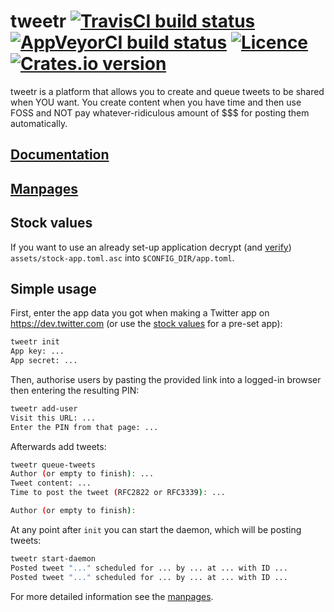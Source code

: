 # tweetr [![TravisCI build status](https://travis-ci.org/nabijaczleweli/tweetr.svg?branch=master)](https://travis-ci.org/nabijaczleweli/tweetr) [![AppVeyorCI build status](https://ci.appveyor.com/api/projects/status/kk34veg25wre0gqe/branch/master?svg=true)](https://ci.appveyor.com/project/nabijaczleweli/tweetr/branch/master) [![Licence](https://img.shields.io/badge/license-MIT-blue.svg?style=flat)](LICENSE) [![Crates.io version](https://meritbadge.herokuapp.com/tweetr)](https://crates.io/crates/tweetr)
tweetr is a platform that allows you to create and queue tweets to be shared when YOU want. You create content when you have time and then use FOSS and NOT pay whatever-ridiculous amount of $$$ for posting them automatically.

## [Documentation](https://rawcdn.githack.com/nabijaczleweli/tweetr/doc/tweetr/index.html)
## [Manpages](https://rawcdn.githack.com/nabijaczleweli/tweetr/man/tweetr.1.html)

## Stock values
If you want to use an already set-up application decrypt (and [verify](https://heybase.io/nabijaczleweli)) `assets/stock-app.toml.asc` into `$CONFIG_DIR/app.toml`.

## Simple usage

First, enter the app data you got when making a Twitter app on https://dev.twitter.com (or use the [stock values](#stock-values) for a pre-set app):

```sh
tweetr init
App key: ...
App secret: ...
```

Then, authorise users by pasting the provided link into a logged-in browser then entering the resulting PIN:

```sh
tweetr add-user
Visit this URL: ...
Enter the PIN from that page: ...
```

Afterwards add tweets:

```sh
tweetr queue-tweets
Author (or empty to finish): ...
Tweet content: ...
Time to post the tweet (RFC2822 or RFC3339): ...

Author (or empty to finish):
```

At any point after `init` you can start the daemon, which will be posting tweets:

```sh
tweetr start-daemon
Posted tweet "..." scheduled for ... by ... at ... with ID ...
Posted tweet "..." scheduled for ... by ... at ... with ID ...
```

For more detailed information see the [manpages](#manpages).
